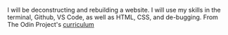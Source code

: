 I will be deconstructing and rebuilding a website. I will use my skills in the terminal, Github, VS Code, as well as HTML, CSS, and de-bugging.
From The Odin Project's [curriculum](http://www.theodinproject.com/courses/web-development-101/lessons/html-css)